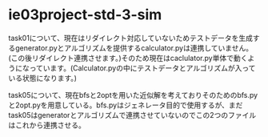 # ie03project-std-3-sim
task01について、現在はリダイレクト対応していないためテストデータを生成するgenerator.pyとアルゴリズムを提供するcalculator.pyは連携していません。(この後リダイレクト連携させます。)そのため現在はcaclulator.py単体で動くようになっています。(Calculator.pyの中にテストデータとアルゴリズムが入っている状態になります。)<br>

task05について、現在bfsと2optを用いた近似解を考えておりそのためのbfs.pyと2opt.pyを用意している。bfs.pyはジェネレータ目的で使用するが、まだtask05はgeneratorとアルゴリズムで連携させていないのでこの2つのファイルはこれから連携させる。
